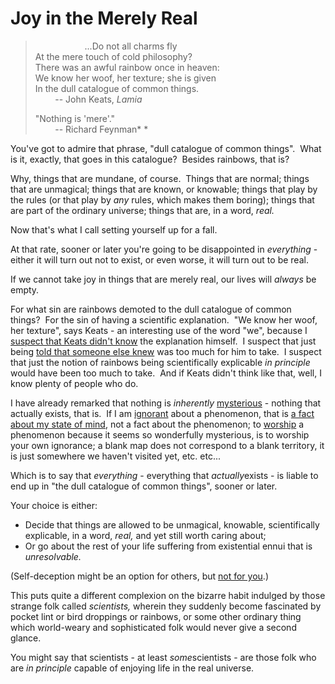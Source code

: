 
# Joy in the Merely Real

>                     ...Do not all charms fly  
> At the mere touch of cold philosophy?  
> There was an awful rainbow once in heaven:  
> We know her woof, her texture; she is given  
> In the dull catalogue of common things.  
>         -- John Keats, *Lamia*
> 
> "Nothing is 'mere'."  
>         -- Richard Feynman* *

You've got to admire that phrase, "dull catalogue of common
things".  What is it, exactly, that goes in this catalogue? 
Besides rainbows, that is?

Why, things that are mundane, of course.  Things that are normal;
things that are unmagical; things that are known, or knowable;
things that play by the rules (or that play by *any* rules, which
makes them boring); things that are part of the ordinary universe;
things that are, in a word, *real.*

Now that's what I call setting yourself up for a fall.

At that rate, sooner or later you're going to be disappointed in
*everything* - either it will turn out not to exist, or even worse,
it will turn out to be real.

If we cannot take joy in things that are merely real, our lives
will *always* be empty.

For what sin are rainbows demoted to the dull catalogue of common
things?  For the sin of having a scientific explanation.  "We know
her woof, her texture", says Keats - an interesting use of the word
"we", because I
[suspect that Keats didn't know](/lw/op/fake_reductionism/) the
explanation himself.  I suspect that just being
[told that someone else knew](/lw/j3/science_as_curiositystopper/)
was too much for him to take.  I suspect that just the notion of
rainbows being scientifically explicable *in principle* would have
been too much to take.  And if Keats didn't think like that, well,
I know plenty of people who do.

I have already remarked that nothing is *inherently*
[mysterious](/lw/iu/mysterious_answers_to_mysterious_questions/) -
nothing that actually exists, that is.  If I am
[ignorant](/lw/oj/probability_is_in_the_mind/) about a phenomenon,
that is
[a fact about my state of mind](/lw/oi/mind_projection_fallacy/),
not a fact about the phenomenon; to
[worship](/lw/j2/explainworshipignore/) a phenomenon because it
seems so wonderfully mysterious, is to worship your own ignorance;
a blank map does not correspond to a blank territory, it is just
somewhere we haven't visited yet, etc. etc...

Which is to say that *everything* - everything that
*actually*exists - is liable to end up in "the dull catalogue of
common things", sooner or later.

Your choice is either:

-   Decide that things are allowed to be unmagical, knowable,
    scientifically explicable, in a word, *real,* and yet still worth
    caring about;
-   Or go about the rest of your life suffering from existential
    ennui that is *unresolvable.*

(Self-deception might be an option for others, but
[not for you](/lw/je/doublethink_choosing_to_be_biased/).)

This puts quite a different complexion on the bizarre habit
indulged by those strange folk called *scientists,* wherein they
suddenly become fascinated by pocket lint or bird droppings or
rainbows, or some other ordinary thing which world-weary and
sophisticated folk would never give a second glance.

You might say that scientists - at least *some*scientists - are
those folk who are *in principle* capable of enjoying life in the
real universe.
